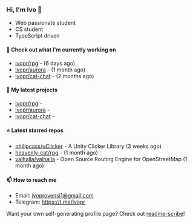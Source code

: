 ### Hi, I'm Ivo 👋

* Web passionate student
* CS student
* TypeScript driven

#### 👷 Check out what I'm currently working on

- [ivopr/rpg](https://github.com/ivopr/rpg) -  (6 days ago)
- [ivopr/aurora](https://github.com/ivopr/aurora) -  (1 month ago)
- [ivopr/cat-chat](https://github.com/ivopr/cat-chat) -  (2 months ago)

#### 🌱 My latest projects

- [ivopr/rpg](https://github.com/ivopr/rpg) - 
- [ivopr/aurora](https://github.com/ivopr/aurora) - 
- [ivopr/cat-chat](https://github.com/ivopr/cat-chat) - 

#### ⭐️ Latest starred repos

- [philipcass/uClicker](https://github.com/philipcass/uClicker) - A Unity Clicker Library (3 weeks ago)
- [heavenly-cat/rpg](https://github.com/heavenly-cat/rpg) -  (1 month ago)
- [valhalla/valhalla](https://github.com/valhalla/valhalla) - Open Source Routing Engine for OpenStreetMap (1 month ago)

#### 📫 How to reach me

- Email: [ivoprovensi1@gmail.com](mailto://ivoprovensi1@gmail.com)
- Telegram: https://t.me/ivopr

Want your own self-generating profile page? Check out [readme-scribe](https://github.com/muesli/readme-scribe)!
